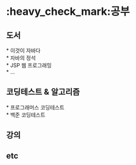 <h1>:heavy_check_mark:공부</h1>

<h2>도서</h2>
* 이것이 자바다<br>
* 자바의 정석<br>
* JSP 웹 프로그래밍<br>
* ...<br>

<h2>코딩테스트 & 알고리즘</h2>
* 프로그래머스 코딩테스트<br>
* 백준 코딩테스트<br>

<h2>강의</h2>

<h2>etc</h2>
